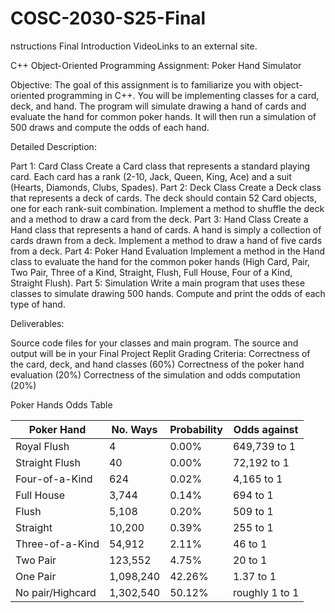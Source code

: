 # COSC-2030-S25-Final

nstructions
Final Introduction VideoLinks to an external site.

C++ Object-Oriented Programming Assignment: Poker Hand Simulator

Objective: The goal of this assignment is to familiarize you with object-oriented programming in C++. You will be implementing classes for a card, deck, and hand. The program will simulate drawing a hand of cards and evaluate the hand for common poker hands. It will then run a simulation of 500 draws and compute the odds of each hand.

Detailed Description:

Part 1: Card Class Create a Card class that represents a standard playing card. Each card has a rank (2-10, Jack, Queen, King, Ace) and a suit (Hearts, Diamonds, Clubs, Spades).
Part 2: Deck Class Create a Deck class that represents a deck of cards. The deck should contain 52 Card objects, one for each rank-suit combination. Implement a method to shuffle the deck and a method to draw a card from the deck.
Part 3: Hand Class Create a Hand class that represents a hand of cards. A hand is simply a collection of cards drawn from a deck. Implement a method to draw a hand of five cards from a deck.
Part 4: Poker Hand Evaluation Implement a method in the Hand class to evaluate the hand for the common poker hands (High Card, Pair, Two Pair, Three of a Kind, Straight, Flush, Full House, Four of a Kind, Straight Flush).
Part 5: Simulation
Write a main program that uses these classes to simulate drawing 500 hands. Compute and print the odds of each type of hand.

Deliverables:

Source code files for your classes and main program.
The source and output will be in your Final Project Replit
Grading Criteria: Correctness of the card, deck, and hand classes (60%) Correctness of the poker hand evaluation (20%) Correctness of the simulation and odds computation (20%)

 

Poker Hands Odds Table

| Poker Hand	   |  No. Ways	| Probability	| Odds against |
| --------       | -------    | --------     | ------- |
| Royal Flush	| 4	| 0.00%	 |  649,739 to 1 |
| Straight Flush	| 40	| 0.00%	 |  72,192 to 1 |
| Four-of-a-Kind	| 624	| 0.02%	 |  4,165 to 1 |
| Full House	| 3,744	| 0.14%	   |  694 to 1 |
| Flush	| 5,108	| 0.20%	   |  509 to 1 |
| Straight	| 10,200	| 0.39%	   |  255 to 1 |
| Three-of-a-Kind	| 54,912	| 2.11%	   |  46 to 1 |
| Two Pair	| 123,552	| 4.75%	   |  20 to 1 |
| One Pair	| 1,098,240	| 42.26%	 |  1.37 to 1 |
| No pair/Highcard | 	1,302,540	| 50.12%	  | roughly 1 to 1 |
